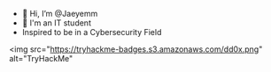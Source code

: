 - 👋 Hi, I’m @Jaeyemm
- 💯 I'm an IT student
- Inspired to be in a Cybersecurity Field
<!---
Jaeyemm/Jaeyemm is a ✨ special ✨ repository because its `README.md` (this file) appears on your GitHub profile.
You can click the Preview link to take a look at your changes.
--->
<img src="https://tryhackme-badges.s3.amazonaws.com/dd0x.png" alt="TryHackMe"
  >
